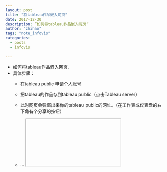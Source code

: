 ```yaml
---
layout: post
title: "将tableau作品嵌入网页"
date: 2017-12-30
description: ”如何将tableau作品嵌入网页“
author: "zhihao"
tags: "note_infovis"
categories:
  - posts
  - infovis
 
---
```


* 如何将tableau作品嵌入网页.
* 具体步骤：
	* 在tableau public 申请个人账号
	* 把tableau的作品存到tableau public（点击Tableau server）
	* 此时网页会弹窗出来你的tableau public的网址。（在工作表或仪表盘的右下角有个分享的按钮）

	
	* ··· <iframe>···嵌入方式

<code>
	<iframe src="https://public.tableau.com/shared/BRJX6KCMZ?:display_count=yes/Dashboard1?:showVizHome=no&:embed=true" width="760px" height="900px" frameborder="0">
 Dashboard1?:showVizHome=no&:embed=true /*这段是固定的，把你的网址往前面贴。*/
</code>



* 使用共享嵌入代码：每个视图顶部的共享链接可以复制和粘贴到网页中的嵌入代码。
* 编写自己的嵌入代码：增强tableau提供的嵌入代码，或者生成自己的代码。
* 使用tableau javascript API：可以在自己的web应用程序代码中使用 